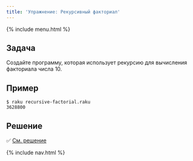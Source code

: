 ```yaml
---
title: 'Упражнение: Рекурсивный факториал'
---
```


{% include menu.html %}

## Задача

Создайте программу, которая использует рекурсию для вычисления факториала числа 10.

## Пример

```console
$ raku recursive-factorial.raku
3628800
```

## Решение

✅ [См. решение](solution)

{% include nav.html %}